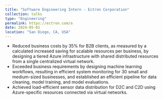 ```yaml
---
title: "Software Engineering Intern - Ectron Corporation"
collection: talks
type: "Engineering"
permalink: https://ectron.com/a
date: 2024-05-01
location: "San Diego, CA, USA"
---
```


- Reduced business costs by 35% for B2B clients, as measured by a calculated increased saving for scalable resources per business, by designing a tiered Azure infrastructure with shared distributed resources from a single centralized virtual network.
- Exceeded business requirements by designing machine learning workflows, resulting in efficient system monitoring for 30 small and medium-sized businesses, and established an efficient pipeline for data cleaning, model training, and model evaluations.
- Achieved load-efficient sensor data distribution for D2C and C2D using Azure-specific resources connected via virtual networks.